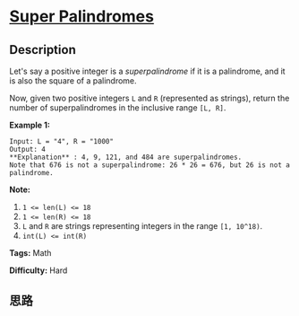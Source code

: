 # [Super Palindromes][title]

## Description

Let's say a positive integer is a  _superpalindrome_  if it is a palindrome,
and it is also the square of a palindrome.

Now, given two positive integers `L` and `R` (represented as strings), return
the number of superpalindromes in the inclusive range `[L, R]`.



**Example 1:**
            Input: L = "4", R = "1000"    Output: 4    **Explanation** : 4, 9, 121, and 484 are superpalindromes.    Note that 676 is not a superpalindrome: 26 * 26 = 676, but 26 is not a palindrome.



**Note:**

  1. `1 <= len(L) <= 18`
  2. `1 <= len(R) <= 18`
  3. `L` and `R` are strings representing integers in the range `[1, 10^18)`.
  4. `int(L) <= int(R)`




**Tags:** Math

**Difficulty:** Hard

## 思路

[title]: https://leetcode.com/problems/super-palindromes
